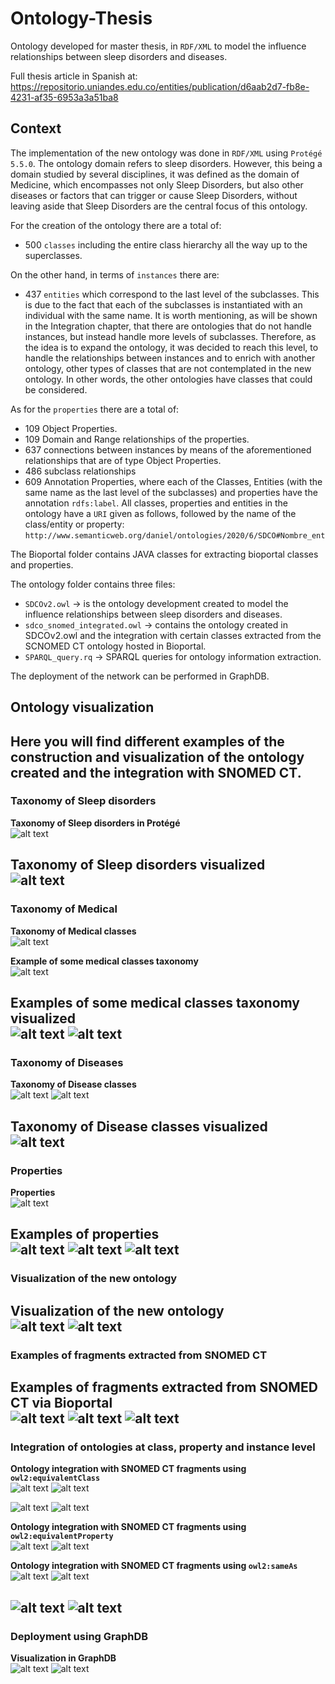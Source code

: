 # Ontology-Thesis
Ontology developed for master thesis, in `RDF/XML` to model the influence relationships between sleep disorders and diseases.

Full thesis article in Spanish at: https://repositorio.uniandes.edu.co/entities/publication/d6aab2d7-fb8e-4231-af35-6953a3a51ba8

## Context
The implementation of the new ontology was done in `RDF/XML` using `Protégé 5.5.0`.
The ontology domain refers to sleep disorders. However, this being a domain studied by several disciplines, it was defined as the domain of Medicine, which encompasses not only Sleep Disorders, but also other diseases or factors that can trigger or cause Sleep Disorders, without leaving aside that Sleep Disorders are the central focus of this ontology.

For the creation of the ontology there are a total of:
- 500 `classes` including the entire class hierarchy all the way up to the superclasses.

On the other hand, in terms of `instances` there are:
- 437 `entities` which correspond to the last level of the subclasses. This is due to the fact that each of the subclasses is instantiated with an individual with the same name. It is worth mentioning, as will be shown in the Integration chapter, that there are ontologies that do not handle instances, but instead handle more levels of subclasses. Therefore, as the idea is to expand the ontology, it was decided to reach this level, to handle the relationships between instances and to enrich with another ontology, other types of classes that are not contemplated in the new ontology. In other words, the other ontologies have classes that could be considered.

As for the `properties` there are a total of:
- 109 Object Properties.
- 109 Domain and Range relationships of the properties.
- 637 connections between instances by means of the aforementioned relationships that are of type Object Properties.
- 486 subclass relationships
- 609 Annotation Properties, where each of the Classes, Entities (with the same name as the last level of the subclasses) and properties have the annotation `rdfs:label`.
All classes, properties and entities in the ontology have a `URI` given as follows, followed by the name of the class/entity or property:
`http://www.semanticweb.org/daniel/ontologies/2020/6/SDCO#Nombre_ent`

The Bioportal folder contains JAVA classes for extracting bioportal classes and properties.

The ontology folder contains three files:
* `SDCOv2.owl` -> is the ontology development created to model the influence relationships between sleep disorders and diseases.
* `sdco_snomed_integrated.owl` -> contains the ontology created in SDCOv2.owl and the integration with certain classes extracted from the SCNOMED CT ontology hosted in Bioportal.
* `SPARQL_query.rq` -> SPARQL queries for ontology information extraction.

The deployment of the network can be performed in GraphDB.

## Ontology visualization
Here you will find different examples of the construction and visualization of the ontology created and the integration with SNOMED CT.
---
### Taxonomy of Sleep disorders
**Taxonomy of Sleep disorders in Protégé**  
![alt text](<png/1 - Sleep disorders texonomy.png>)

**Taxonomy of Sleep disorders visualized**  
![alt text](<png/1.1 - Sleep disorders texonomy.png>)
---
### Taxonomy of Medical
**Taxonomy of Medical classes**  
![alt text](<png/2 - Medical classes taxonomy.png>)

**Example of some medical classes taxonomy**  
![alt text](<png/2.1 - medical classes taxonomy example.png>)

**Examples of some medical classes taxonomy visualized**  
![alt text](<png/2.3 - medical classes taxonomy example.png>)
![alt text](<png/2.4 - medical classes taxonomy example.png>)
---
### Taxonomy of Diseases
**Taxonomy of Disease classes**  
![alt text](<png/3 - diseases classes taxonomy.png>)
![alt text](<png/3.1 - diseases classes taxonomy.png>)

**Taxonomy of Disease classes visualized**  
![alt text](<png/3.2 - diseases classes taxonomy.png>)
---
### Properties
**Properties**  
![alt text](<png/4 - properties.png>)

**Examples of properties**  
![alt text](<png/4.1 - properties.png>)
![alt text](<png/4.2 - properties.png>)
![alt text](<png/4.3 - properties.png>)
---
### Visualization of the new ontology
**Visualization of the new ontology**  
![alt text](<png/5 - new ontology.png>)
![alt text](<png/5.1 - new ontology.png>)
---
### Examples of fragments extracted from SNOMED CT
**Examples of fragments extracted from SNOMED CT via Bioportal**  
![alt text](<png/6 - snomed example.png>)
![alt text](<png/6.1 - snomed example.png>)
![alt text](<png/6.2 - snomed example.png>)
---
<!---**Ontology integration with SNOMED CT fragments using `owl2:sameAs`**  
![alt text](<png/7 - integration.png>)--->
### Integration of ontologies at class, property and instance level
**Ontology integration with SNOMED CT fragments using `owl2:equivalentClass`**  
![alt text](<png/7.1 - integration.png>)
![alt text](<png/7.2 - integration equivalentClass.png>)

![alt text](<png/7.3 - integration equivalentClass.png>)
![alt text](<png/7.4 - integration equivalentClass.png>)

**Ontology integration with SNOMED CT fragments using `owl2:equivalentProperty`**  
![alt text](<png/7.5 - integration equivalentProperty.png>)
![alt text](<png/7.6 - integration equivalentProperty.png>)

**Ontology integration with SNOMED CT fragments using `owl2:sameAs`**  
![alt text](<png/7.7 - integration sameAs.png>)
![alt text](<png/7.8 - integration sameAs.png>)

![alt text](<png/7.9 - integration sameAs.png>)
![alt text](<png/7.10 - integration sameAs.png>)
---
### Deployment using GraphDB
**Visualization in GraphDB**  
![alt text](<png/8 - graphdb.png>)
![alt text](<png/8.1 - graphdb.png>)
